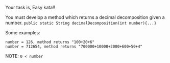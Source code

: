 Your task is, Easy kata!!

You must develop a method which returns a decimal decomposition given a number. `public static String decimalDecomposition(int number){...}`

Some examples:
```
number = 126, method returns "100+20+6"
number = 712654, method returns "700000+10000+2000+600+50+4"
```

NOTE: `0 < number`
